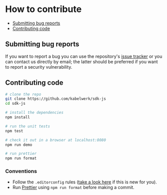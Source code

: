 # How to contribute

-   [Submitting bug reports](#submitting-bug-reports)
-   [Contributing code](#contributing-code)

## Submitting bug reports

If you want to report a bug you can use the repository's [issue tracker](https://github.com/kabelwerk/sdk-js/issues) or you can contact us directly by email; the latter should be preferred if you want to report a security vulnerability.

## Contributing code

```sh
# clone the repo
git clone https://github.com/kabelwerk/sdk-js
cd sdk-js

# install the dependencies
npm install

# run the unit tests
npm test

# check it out in a browser at localhost:8080
npm run demo

# run prettier
npm run format
```

### Conventions

-   Follow the `.editorconfig` rules ([take a look here](https://editorconfig.org/) if this is new for you).
-   Run [Prettier](https://prettier.io/) using `npm run format` before making a commit.

